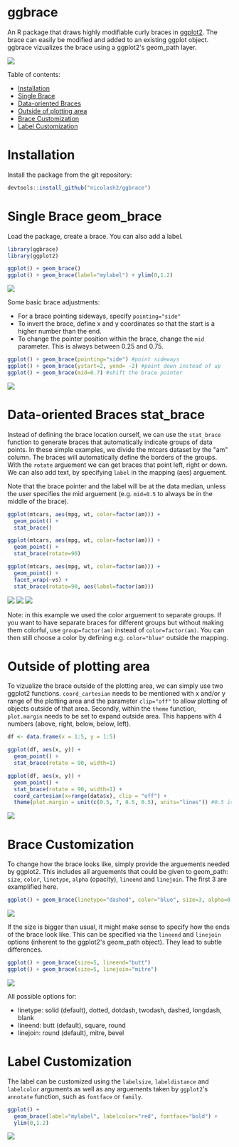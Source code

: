 # ggbrace

An R package that draws highly modifiable curly braces in [ggplot2](https://ggplot2.tidyverse.org/). The brace can easily be modified and added to an existing ggplot object. ggbrace vizualizes the brace using a ggplot2's geom_path layer.

<img src="readme_files/statbrace4.png"/>

Table of contents:

- [Installation](#Installation)
- [Single Brace](#Single-Brace-geom_brace)
- [Data-oriented Braces](#Data-oriented-Braces-stat_brace)
- [Outside of plotting area](#Outside-of-plotting-area)
- [Brace Customization](#Brace-Customization)
- [Label Customization](#Label-Customization)

# Installation
Install the package from the git repository:
``` r
devtools::install_github("nicolash2/ggbrace")
```

# Single Brace geom_brace
Load the package, create a brace. You can also add a label.
``` r
library(ggbrace)
library(ggplot2)

ggplot() + geom_brace()
ggplot() + geom_brace(label="mylabel") + ylim(0,1.2)
```

<img src="readme_files/up_and_uplabel.png"/>

Some basic brace adjustments:

- For a brace pointing sideways, specify `pointing="side"`
- To invert the brace, define x and y coordinates so that the start is a higher number than the end.
- To change the pointer position within the brace, change the `mid` parameter. This is always between 0.25 and 0.75.
``` r
ggplot() + geom_brace(pointing="side") #point sideways
ggplot() + geom_brace(ystart=2, yend= -2) #point down instead of up
ggplot() + geom_brace(mid=0.7) #shift the brace pointer
```
<img src="readme_files/default_braces.png"/>

# Data-oriented Braces stat_brace

Instead of defining the brace location ourself, we can use the `stat_brace` function to generate braces that automatically indicate groups of data points. In these simple examples, we divide the mtcars dataset by the "am" column. The braces will automatically define the borders of the groups. With the `rotate` arguement we can get braces that point left, right or down. We can also add text, by specifying `label` in the mapping (aes) arguement.

Note that the brace pointer and the label will be at the data median, unless the user specifies the mid arguement (e.g. `mid=0.5` to always be in the middle of the brace).

``` r
ggplot(mtcars, aes(mpg, wt, color=factor(am))) + 
  geom_point() +
  stat_brace()

ggplot(mtcars, aes(mpg, wt, color=factor(am))) + 
  geom_point() +
  stat_brace(rotate=90)

ggplot(mtcars, aes(mpg, wt, color=factor(am))) + 
  geom_point() + 
  facet_wrap(~vs) + 
  stat_brace(rotate=90, aes(label=factor(am)))
```

<img src="readme_files/statbrace1.png"/>
<img src="readme_files/statbrace2.png"/>
<img src="readme_files/statbrace3.png"/>

Note: in this example we used the color arguement to separate groups. If you want to have separate braces for different groups but without making them colorful, use `group=factor(am)` instead of `color=factor(am)`. You can then still choose a color by defining e.g. `color="blue"` outside the mapping.

# Outside of plotting area

To vizualize the brace outside of the plotting area, we can simply use two ggplot2 functions. `coord_cartesian` needs to be mentioned with x and/or y range of the plotting area and the parameter `clip="off"` to allow plotting of objects outside of that area. Secondly, within the `theme` function, `plot.margin` needs to be set to expand outside area. This happens with 4 numbers (above, right, below, below, left).
```r
df <- data.frame(x = 1:5, y = 1:5)     

ggplot(df, aes(x, y)) +
  geom_point() +
  stat_brace(rotate = 90, width=1)

ggplot(df, aes(x, y)) +
  geom_point() +
  stat_brace(rotate = 90, width=1) +
  coord_cartesian(x=range(data$x), clip = "off") +
  theme(plot.margin = unit(c(0.5, 7, 0.5, 0.5), units="lines")) #0.5 is roughly equal to the default. Most importantly, we set the space to the right to 7.
```
<img src="readme_files/brace_outside.png"/>

# Brace Customization

To change how the brace looks like, simply provide the arguements needed by ggplot2. This includes all arguements that could be given to geom_path: `size`, `color`, `linetype`, `alpha` (opacity), `lineend` and `linejoin`. The first 3 are examplified here.

``` r
ggplot() + geom_brace(linetype="dashed", color="blue", size=3, alpha=0.6)
```
<img src="readme_files/parameters.png"/>

If the size is bigger than usual, it might make sense to specify how the ends of the brace look like. This can be specified via the `lineend` and `linejoin` options (inherent to the ggplot2's geom_path object). They lead to subtle differences.

``` r
ggplot() + geom_brace(size=5, lineend="butt")
ggplot() + geom_brace(size=5, linejoin="mitre")
```
<img src="readme_files/parameters2.png"/>

All possible options for:
- linetype: solid (default), dotted, dotdash, twodash, dashed, longdash, blank
- lineend: butt (default), square, round
- linejoin: round (default), mitre, bevel

# Label Customization

The label can be customized using the `labelsize`, `labeldistance` and `labelcolor` arguments as well as any arguements taken by `ggplot2`'s `annotate` function, such as `fontface` or `family`.

``` r
ggplot() + 
  geom_brace(label="mylabel", labelcolor="red", fontface="bold") + 
  ylim(0,1.2)
```

<img src="readme_files/custom_text.png"/>
